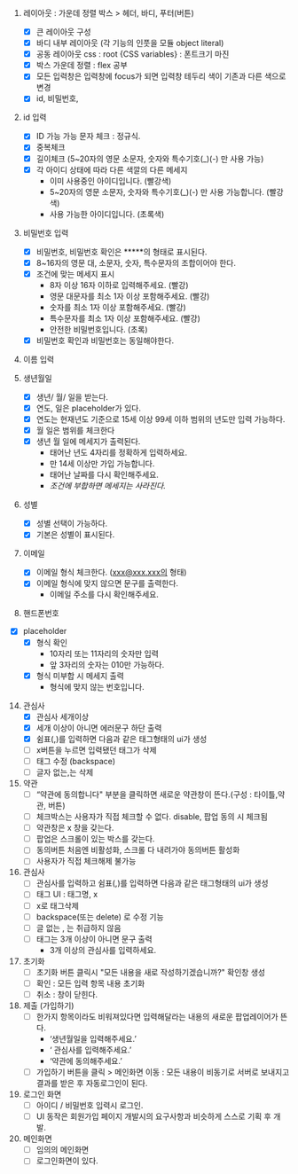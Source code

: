 1. 레이아웃 : 가운데 정렬 박스 > 헤더, 바디, 푸터(버튼) 
   + [x] 큰 레이아웃 구성
   + [x] 바디 내부 레이아웃 (각 기능의 인풋을 모듈 object literal)
   + [x] 공동 레이아웃 css : root {CSS variables} : 폰트크기 마진
   + [x] 박스 가운데 정렬 : flex 공부 
   + [x] 모든 입력창은 입력창에 focus가 되면 입력창 테두리 색이 기존과 다른 색으로 변경
   + [x] id, 비밀번호,

2. id 입력
   + [x] ID 가능 가능 문자 체크 : 정규식.
   + [x] 중복체크 
   + [x] 길이체크 (5~20자의 영문 소문자, 숫자와 특수기호(_)(-) 만 사용 가능)
   + [x] 각 아이디 상태에 따라 다른 색깔의 다른 메세지
        + 이미 사용중인 아이디입니다. (빨강색)
        + 5~20자의 영문 소문자, 숫자와 특수기호(_)(-) 만 사용 가능합니다. (빨강색)
        + 사용 가능한 아이디입니다. (초록색)
3. 비밀번호 입력 
   + [x] 비밀번호, 비밀번호 확인은 *****의 형태로 표시된다.
   + [x] 8~16자의 영문 대, 소문자, 숫자, 특수문자의 조합이어야 한다.
   + [x] 조건에 맞는 메세지 표시
        + 8자 이상 16자 이하로 입력해주세요. (빨강)
        + 영문 대문자를 최소 1자 이상 포함해주세요. (빨강) 
        + 숫자를 최소 1자 이상 포함해주세요. (빨강) 
        + 특수문자를 최소 1자 이상 포함해주세요. (빨강)
        + 안전한 비밀번호입니다. (초록)
   + [x] 비밀번호 확인과 비밀번호는 동일해야한다.
4. 이름 입력 
    
5. 생년월일 
   + [x] 생년/ 월/ 일을 받는다.
   + [x] 연도, 일은 placeholder가 있다. 
   + [x] 연도는 현재년도 기준으로 15세 이상 99세 이하 범위의 년도만 입력 가능하다.
   + [x] 월 일은 범위를 체크한다
   + [x] 생년 월 일에 메세지가 출력된다.
        + 태어난 년도 4자리를 정확하게 입력하세요.
        + 만 14세 이상만 가입 가능합니다.
        + 태어난 날짜를 다시 확인해주세요.
        + *조건에 부합하면 메세지는 사라진다.*
8. 성별
   + [x] 성별 선택이 가능하다.
   - [x] 기본은 성별이 표시된다.
10. 이메일
    + [x] 이메일 형식 체크한다. (xxx@xxx.xxx의 형태)
    + [x] 이메일 형식에 맞지 않으면 문구를 출력한다.
        + 이메일 주소를 다시 확인해주세요.
12. 핸드폰번호
  + [x] placeholder 
    + [x] 형식 확인 
        + 10자리 또는 11자리의 숫자만 입력
        + 앞 3자리의 숫자는 010만 가능하다.
    + [x] 형식 미부합 시 메세지 출력  
        + 형식에 맞지 않는 번호입니다.
14. 관심사 
    + [x] 관심사 세개이상 
    + [x] 세개 이상이 아니면 에러문구 하단 출력 
    + [x] 쉼표(,)를 입력하면 다음과 같은 태그형태의 ui가 생성
    - [ ] x버튼을 누르면 입력됐던 태그가 삭제
    - [ ] 태그 수정 (backspace)
    - [ ] 글자 없는,는 삭제
15. 약관
    - [ ] “약관에 동의합니다" 부분을 클릭하면 새로운 약관창이 뜬다.(구성 : 타이틀,약관, 버튼)
    - [ ] 체크박스는 사용자가 직접 체크할 수 없다. disable, 팝업 동의 시 체크됨 
    - [ ] 약관창은 x 창을 갖는다.
    - [ ] 팝업은 스크롤이 있는 박스를 갖는다.
    - [ ] 동의버튼 처음엔 비활성화, 스크롤 다 내려가야 동의버튼 활성화
    - [ ] 사용자가 직접 체크해제 불가능
17. 관심사
    - [ ] 관심사를 입력하고 쉼표(,)를 입력하면 다음과 같은 태그형태의 ui가 생성
    - [ ] 태그 UI : 태그명, x
    - [ ] x로 태그삭제
    - [ ] backspace(또는 delete) 로 수정 기능 
    - [ ] 글 없는 , 는 취급하지 않음 
    - [ ] 태그는 3개 이상이 아니면 문구 출력 
        - 3개 이상의 관심사를 입력하세요.
18. 초기화
    - [ ] 초기화 버튼 클릭시 "모든 내용을 새로 작성하기겠습니까?" 확인창 생성
    - [ ] 확인 : 모든 입력 항목 내용 초기화
    - [ ] 취소 : 창이 닫힌다.

20. 제출 (가입하기)
    - [ ] 한가지 항목이라도 비워져있다면 입력해달라는 내용의 새로운 팝업레이어가 뜬다.
        -  ‘생년월일을 입력해주세요.’
        - ‘ 관심사를 입력해주세요.’ 
        - ‘약관에 동의해주세요.’
    - [ ] 가입하기 버튼을 클릭 > 메인화면 이동 : 모든 내용이 비동기로 서버로 보내지고 결과를 받은 후 자동로그인이 된다.
21. 로그인 화면
    - [ ] 아이디 / 비밀번호 입력시 로그인.
    - [ ] UI 동작은 회원가입 페이지 개발시의 요구사항과 비슷하게 스스로 기획 후 개발.
23. 메인화면
    - [ ] 임의의 메인화면 
    - [ ] 로그인화면이 있다.